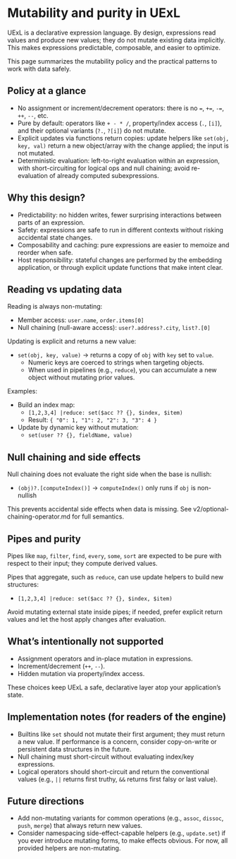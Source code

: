 # Mutability and purity in UExL

UExL is a declarative expression language. By design, expressions read values and produce new values; they do not mutate existing data implicitly. This makes expressions predictable, composable, and easier to optimize.

This page summarizes the mutability policy and the practical patterns to work with data safely.

## Policy at a glance

- No assignment or increment/decrement operators: there is no `=`, `+=`, `-=`, `++`, `--`, etc.
- Pure by default: operators like `+ - * /`, property/index access (`.`, `[i]`), and their optional variants (`?.`, `?[i]`) do not mutate.
- Explicit updates via functions return copies: update helpers like `set(obj, key, val)` return a new object/array with the change applied; the input is not mutated.
- Deterministic evaluation: left-to-right evaluation within an expression, with short-circuiting for logical ops and null chaining; avoid re-evaluation of already computed subexpressions.

## Why this design?

- Predictability: no hidden writes, fewer surprising interactions between parts of an expression.
- Safety: expressions are safe to run in different contexts without risking accidental state changes.
- Composability and caching: pure expressions are easier to memoize and reorder when safe.
- Host responsibility: stateful changes are performed by the embedding application, or through explicit update functions that make intent clear.

## Reading vs updating data

Reading is always non-mutating:
- Member access: `user.name`, `order.items[0]`
- Null chaining (null-aware access): `user?.address?.city`, `list?.[0]`

Updating is explicit and returns a new value:
- `set(obj, key, value)` → returns a copy of `obj` with `key` set to `value`.
  - Numeric keys are coerced to strings when targeting objects.
  - When used in pipelines (e.g., `reduce`), you can accumulate a new object without mutating prior values.

Examples:
- Build an index map:
  - `[1,2,3,4] |reduce: set($acc ?? {}, $index, $item)`
  - Result: `{ "0": 1, "1": 2, "2": 3, "3": 4 }`
- Update by dynamic key without mutation:
  - `set(user ?? {}, fieldName, value)`

## Null chaining and side effects

Null chaining does not evaluate the right side when the base is nullish:
- `(obj)?.[computeIndex()]` → `computeIndex()` only runs if `obj` is non-nullish

This prevents accidental side effects when data is missing. See v2/optional-chaining-operator.md for full semantics.

## Pipes and purity

Pipes like `map`, `filter`, `find`, `every`, `some`, `sort` are expected to be pure with respect to their input; they compute derived values.

Pipes that aggregate, such as `reduce`, can use update helpers to build new structures:
- `[1,2,3,4] |reduce: set($acc ?? {}, $index, $item)`

Avoid mutating external state inside pipes; if needed, prefer explicit return values and let the host apply changes after evaluation.

## What’s intentionally not supported

- Assignment operators and in-place mutation in expressions.
- Increment/decrement (`++`, `--`).
- Hidden mutation via property/index access.

These choices keep UExL a safe, declarative layer atop your application’s state.

## Implementation notes (for readers of the engine)

- Builtins like `set` should not mutate their first argument; they must return a new value. If performance is a concern, consider copy-on-write or persistent data structures in the future.
- Null chaining must short-circuit without evaluating index/key expressions.
- Logical operators should short-circuit and return the conventional values (e.g., `||` returns first truthy, `&&` returns first falsy or last value).

## Future directions

- Add non-mutating variants for common operations (e.g., `assoc`, `dissoc`, `push`, `merge`) that always return new values.
- Consider namespacing side-effect-capable helpers (e.g., `update.set`) if you ever introduce mutating forms, to make effects obvious. For now, all provided helpers are non-mutating.
